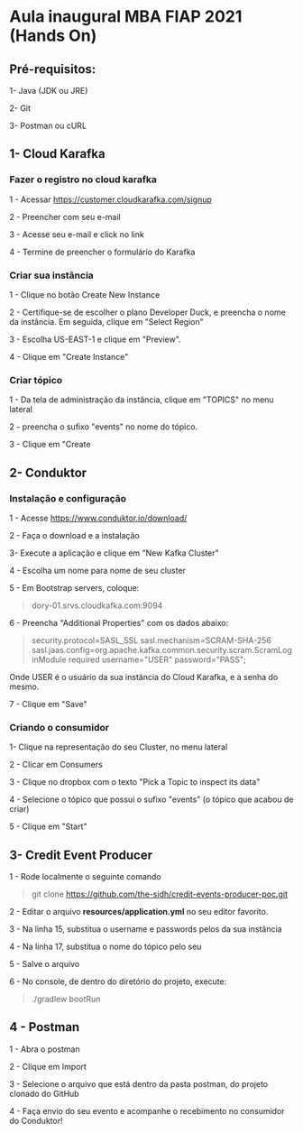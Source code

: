 # Aula inaugural MBA FIAP 2021 (Hands On)

## Pré-requisitos:
1- Java (JDK ou JRE)

2- Git

3- Postman ou cURL

##  1- Cloud Karafka

### Fazer o registro no cloud karafka

1 - Acessar https://customer.cloudkarafka.com/signup

2 - Preencher com seu e-mail

3 - Acesse seu e-mail e click no link

4 - Termine de preencher o formulário do Karafka

### Criar sua instância
1 - Clique no botão Create New Instance

2 - Certifique-se de escolher o plano Developer Duck, e preencha o nome da instância. Em seguida, clique em "Select Region"

3 - Escolha US-EAST-1 e clique em "Preview".

4 - Clique em "Create Instance"

### Criar tópico
1 - Da tela de administração da instância, clique em "TOPICS" no menu lateral

2 - preencha o sufixo "events" no nome do tópico.

3 - Clique em "Create

##  2- Conduktor
### Instalação e configuração
1 - Acesse https://www.conduktor.io/download/

2 - Faça o download e a instalação

3- Execute a aplicação e clique em  "New Kafka Cluster"

4 - Escolha um nome para nome de seu cluster

5 - Em Bootstrap servers, coloque:
>dory-01.srvs.cloudkafka.com:9094

6 - Preencha "Additional Properties" com os dados abaixo:

> security.protocol=SASL_SSL
sasl.mechanism=SCRAM-SHA-256
sasl.jaas.config=org.apache.kafka.common.security.scram.ScramLoginModule required username="USER" password="PASS";

Onde USER é o usuário da sua instância do Cloud Karafka, e a senha do mesmo.

7 - Clique em "Save"

### Criando o consumidor
1- Clique na representação do seu Cluster, no menu lateral

2 - Clicar em Consumers

3 - Clique no dropbox com o texto "Pick a Topic to inspect its data"

4 - Selecione o tópico que possui o sufixo "events" (o tópico que acabou de criar)

5 - Clique em "Start"

## 3- Credit Event Producer
1 - Rode localmente o seguinte comando

> git clone https://github.com/the-sidh/credit-events-producer-poc.git

2 - Editar o arquivo **resources/application.yml**  no seu editor favorito.

3 - Na linha 15, substitua o username e passwords pelos da sua instância

4 - Na linha 17, substitua o nome do tópico pelo seu

5 - Salve o arquivo

6 - No console, de dentro do diretório do projeto, execute:

> ./gradlew bootRun

## 4 - Postman
1 - Abra o postman

2 - Clique em Import

3 - Selecione o arquivo que está dentro da pasta postman, do projeto clonado do GitHub

4 - Faça envio do seu evento e acompanhe o recebimento no consumidor do Conduktor!
